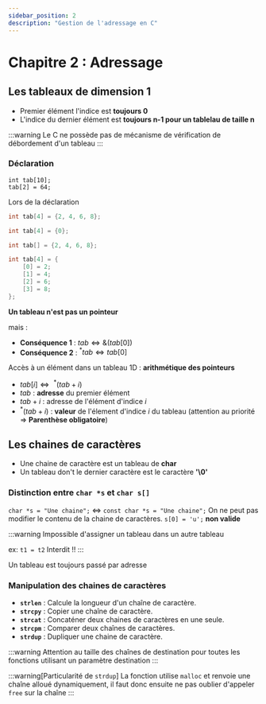 ```yaml
---
sidebar_position: 2
description: "Gestion de l'adressage en C"
---
```


# Chapitre 2 : Adressage

## Les tableaux de dimension 1

* Premier élément l'indice est **toujours 0**
* L'indice du dernier élément est **toujours n-1 pour un tablelau de taille n**

:::warning
Le C ne possède pas de mécanisme de vérification de débordement d'un tableau
:::

### Déclaration

```¢
int tab[10];
tab[2] = 64;
```
Lors de la déclaration

```c
int tab[4] = {2, 4, 6, 8};
```
```c
int tab[4] = {0};
```
```c
int tab[] = {2, 4, 6, 8};
```
```c
int tab[4] = {
    [0] = 2;
    [1] = 4;
    [2] = 6;
    [3] = 8;
};
```

**Un tableau n'est pas un pointeur**

mais : 
* **Conséquence 1** : $tab \Leftrightarrow \&(tab[0])$
* **Conséquence 2** : $^*tab \Leftrightarrow tab[0]$

Accès à un élément dans un tableau 1D : **arithmétique des pointeurs**
* $tab[i] \Leftrightarrow\ ^*(tab+i)$
* $tab$ : **adresse** du premier élément
* $tab+i$ : adresse de l'élément d'indice $i$
* $^*(tab+i)$ : **valeur** de l'élement d'indice $i$ du tableau (attention au priorité $\Rightarrow$ **Parenthèse obligatoire**)

## Les chaines de caractères

* Une chaine de caractère est un tableau de **char**
* Un tableau don't le dernier caractère est le caractère **'\0'**

### Distinction entre `char *s` et `char s[]`

`char *s = "Une chaine";` $\Leftrightarrow$ `const char *s = "Une chaine";` On ne peut pas modifier le contenu de la chaine de caractères. `s[0] = 'u';` **non valide**

:::warning
Impossible d'assigner un tableau dans un autre tableau

ex: `t1 = t2` Interdit !!
:::

Un tableau est toujours passé par adresse

### Manipulation des chaines de caractères

* **`strlen`** : Calcule la longueur d'un chaîne de caractère.
* **`strcpy`** : Copier une chaîne de caractère.
* **`strcat`** : Concaténer deux chaines de caractères en une seule.
* **`strcpm`** : Comparer deux chaînes de caractères.
* **`strdup`** : Dupliquer une chaine de caractère.

:::warning
Attention au taille des chaînes de destination pour toutes les fonctions utilisant un paramètre destination
:::

:::warning[Particularité de `strdup`]
La fonction utilise `malloc` et renvoie une chaîne alloué dynamiquement, il faut donc ensuite ne pas oublier d'appeler `free` sur la chaîne 
:::



